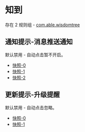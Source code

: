 # 知到

存在 2 规则组 - [com.able.wisdomtree](/src/apps/com.able.wisdomtree.ts)

## 通知提示-消息推送通知

默认禁用 - 自动点击暂不开启。

- [快照-0](https://i.gkd.li/import/13458779)
- [快照-1](https://i.gkd.li/import/13623441)
- [快照-2](https://i.gkd.li/import/13695447)

## 更新提示-升级提醒

默认禁用 - 自动点击忽略。

- [快照-0](https://i.gkd.li/import/13458796)
- [快照-1](https://i.gkd.li/import/13797285)
